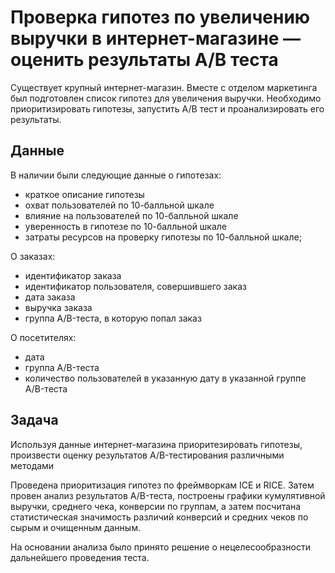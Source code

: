 # Проверка гипотез по увеличению выручки в интернет-магазине — оценить результаты A/B теста

Существует крупный интернет-магазин. Вместе с отделом маркетинга был подготовлен список гипотез для увеличения выручки.
Необходимо приоритизировать гипотезы, запустить A/B тест и проанализировать его результаты. 

## Данные
В наличии были следующие данные о гипотезах:
- краткое описание гипотезы
- охват пользователей по 10-балльной шкале
- влияние на пользователей по 10-балльной шкале
- уверенность в гипотезе по 10-балльной шкале
- затраты ресурсов на проверку гипотезы по 10-балльной шкале;

О заказах:
- идентификатор заказа
- идентификатор пользователя, совершившего заказ
- дата заказа
- выручка заказа
- группа A/B-теста, в которую попал заказ

О посетителях:
- дата
- группа A/B-теста
- количество пользователей в указанную дату в указанной группе A/B-теста


## Задача

Используя данные интернет-магазина приоритезировать гипотезы, произвести оценку результатов A/B-тестирования различными методами


Проведена приоритизация гипотез по фреймворкам ICE и RICE.
Затем провен анализ результатов A/B-теста, построены графики кумулятивной выручки, среднего чека, конверсии по группам, а затем посчитана статистическая значимость различий конверсий и средних чеков по сырым и очищенным данным.

На основании анализа было принято решение о нецелесообразности дальнейшего проведения теста.
